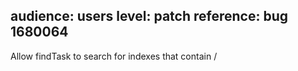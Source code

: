 audience: users
level: patch
reference: bug 1680064
---
Allow findTask to search for indexes that contain /
